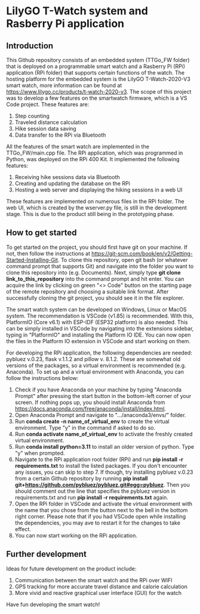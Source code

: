 
# LilyGO T-Watch system and Rasberry Pi application

## Introduction

This Github repository consists of an embedded system (TTGo_FW folder) that is deployed on a programmable smart watch and a Rasberry Pi (RPi) application (RPi folder) that supports certain functions of the watch. The hosting platform for the embedded system is the LilyGO T-Watch-2020-V3 smart watch, more information can be found at https://www.lilygo.cc/products/t-watch-2020-v3. The scope of this project was to develop a few features on the smartwatch firmware, which is a VS Code project. These features are:

1. Step counting
2. Traveled distance calculation
3. Hike session data saving
4. Data transfer to the RPi via Bluetooth

All the features of the smart watch are implemented in the TTGo_FW/main.cpp file. The RPi application, which was programmed in Python, was deployed on the RPi 400 Kit. It implemented the following features:

1. Receiving hike sessions data via Bluetooth
2. Creating and updating the database on the RPi
3. Hosting a web server and displaying the hiking sessions in a web UI

These features are implemented on numerous files in the RPi folder. The web UI, which is created by the wserver.py file, is still in the development stage. This is due to the product still being in the prototyping phase.

## How to get started

To get started on the project, you should first have git on your machine. If not, then follow the instructions at https://git-scm.com/book/en/v2/Getting-Started-Installing-Git. To clone this repository, open git bash (or whatever command prompt that supports Git) and navigate into the folder you want to clone this repository into (e.g. Documents). Next, simply type **git clone link_to_this_repository** into the command prompt and hit enter. You can acquire the link by clicking on green "<> Code" button on the starting page of the remote repository and choosing a suitable link format. After successfully cloning the git project, you should see it in the file explorer.

The smart watch system can be developed on Windows, Linux or MacOS system. The recommendation is VSCode (v1.85) is recommended. With this, PlatformIO (Core v6.1) with ESP-IDF (ESP32 platform) is also needed. This can be simply installed in VSCode by navigating into the extensions sidebar, typing in "PlatformIO" and installing the Platform IO IDE. You can now open the files in the Platform IO extension in VSCode and start working on them.

For developing the RPi application, the following dependencies are needed: pybluez v.0.23, flask v.1.1.2 and pillow v. 8.1.2. These are somewhat old versions of the packages, so a virtual environment is recommended (e.g. Anaconda). To set up and a virtual environment with Anaconda, you can follow the instructions below:

1. Check if you have Anaconda on your machine by typing "Anaconda Prompt" after pressing the start button in the bottom-left corner of your screen. If nothing pops up, you should install Anaconda from https://docs.anaconda.com/free/anaconda/install/index.html.
2. Open Anaconda Prompt and navigate to ".../anaconda3/envs/" folder.
3. Run **conda create -n name_of_virtual_env** to create the virtual environment. Type "y" in the command if asked to do so.
4. Run **conda activate name_of_virtual_env** to activate the freshly created virtual environment.
5. Run **conda install python=3.11** to install an older version of python. Type "y" when prompted.
6. Navigate to the RPi application root folder (RPi) and run **pip install -r requirements.txt** to install the listed packages. If you don't encounter any issues, you can skip to step 7. If though, try installing pybluez v.0.23 from a certain Github repository by running **pip install git+https://github.com/pybluez/pybluez.git#egg=pybluez**. Then you should comment out the line that specifies the pybluez version in requirements.txt and run **pip install -r requirements.txt** again.
7. Open the RPi folder in VSCode and activate the virtual environment with the name that you chose from the button next to the bell in the bottom right corner. Please note that if you had VSCode open while installing the dependencies, you may ave to restart it for the changes to take effect.
8. You can now start working on the RPi application.

## Further development

Ideas for future development on the product include:

1. Communication between the smart watch and the RPi over WIFI
2. GPS tracking for more accurate travel distance and calorie calculation
3. More vivid and reactive graphical user interface (GUI) for the watch

Have fun developing the smart watch!
